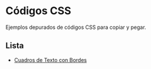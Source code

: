 # Códigos CSS

Ejemplos depurados de códigos CSS para copiar y pegar.

## Lista

* [Cuadros de Texto con Bordes](https://sidval.github.io/www/codigos/css/cuadros-bordes)
